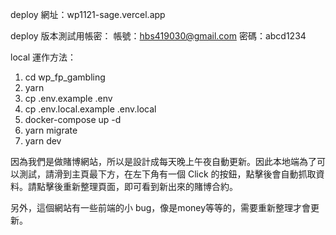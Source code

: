 deploy 網址：wp1121-sage.vercel.app

deploy 版本測試用帳密：
帳號：hbs419030@gmail.com
密碼：abcd1234

local 運作方法：
1. cd wp_fp_gambling 
2. yarn
3. cp .env.example .env
4. cp .env.local.example .env.local
5. docker-compose up -d
6. yarn migrate
7. yarn dev

因為我們是做賭博網站，所以是設計成每天晚上午夜自動更新。因此本地端為了可以測試，請滑到主頁最下方，在左下角有一個 Click 的按鈕，點擊後會自動抓取資料。請點擊後重新整理頁面，即可看到新出來的賭博合約。

另外，這個網站有一些前端的小 bug，像是money等等的，需要重新整理才會更新。

